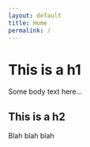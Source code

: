 ```yaml
---
layout: default
title: Home
permalink: /
---
```

# This is a h1

Some body text here...

## This is a h2

Blah blah blah